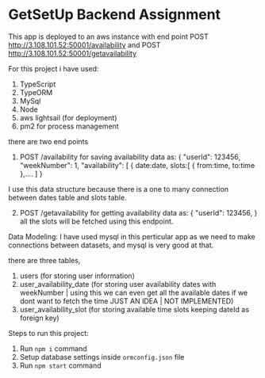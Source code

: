 # GetSetUp Backend Assignment

This app is deployed to an aws instance with end point POST http://3.108.101.52:50001/availability and POST http://3.108.101.52:50001/getavailability

For this project i have used:
1. TypeScript
2. TypeORM
3. MySql
4. Node
5. aws lightsail (for deployment)
6. pm2 for process management

there are two end points 
1. POST /availability
for saving availability data as:
{
  "userId": 123456,
  "weekNumber": 1,
  "availability": [
    {
      date:date,
      slots:[
      {
        from:time,
        to:time
      },....
  ]
}

I use this data structure because there is a one to many connection between dates table and slots table.

2. POST  /getavailability
for getting availability data as:
{
  "userId": 123456,
}
all the slots will be fetched using this endpoint.


Data Modeling:
I have used mysql in this perticular app as we need to make connections between datasets, and mysql is very good at that.

there are three tables,
1. users (for storing user information)
2. user_availability_date (for storing user availability dates with weekNumber | using this we can even get all the available dates if we dont want to fetch the time JUST AN IDEA | NOT IMPLEMENTED)
3. user_availability_slot (for storing available time slots keeping dateId as foreign key)

Steps to run this project:

1. Run `npm i` command
2. Setup database settings inside `ormconfig.json` file
3. Run `npm start` command

